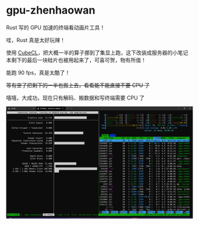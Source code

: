 gpu-zhenhaowan
===============

Rust 写的 GPU 加速的终端看动画片工具！

哇，Rust 真是太好玩辣！

使用 [CubeCL](https://github.com/tracel-ai/cubecl)，把大概一半的算子挪到了集显上跑，这下改装成服务器的小笔记本剩下的最后一块硅片也被用起来了，可喜可贺，物有所值！

能跑 90 fps，真是太酷了！

~~等有空了把剩下的一半也搬上去，看看能不能直接不要 CPU 了~~

嘻嘻，大成功，现在只有解码、搬数据和写终端需要 CPU 了

![wwwwwwwwwww](assets/monitor.png)

